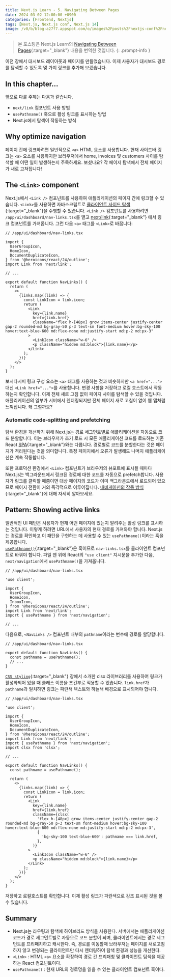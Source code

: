 ```yaml
---
title: Next.js Learn - 5. Navigating Between Pages
date: 2024-03-02 12:00:00 +0900
categories: [Frontend, Nextjs]
tags: [Next.js, Next.js conf, Next.js 14]
image: /v0/b/blog-a27f7.appspot.com/o/images%2Fposts%2Fnextjs-conf%2Fnextjs.png?alt=media&token=09247773-9707-4dd1-b3ca-3fe7f943497a
---
```


> 본 포스팅은 Next.js Learn의 [Navigating Between Pages](https://nextjs.org/learn/dashboard-app/navigating-between-pages){:target="\_blank"} 내용을 번역한 것입니다.
> {: .prompt-info }

이전 장에서 대시보드 레이아웃과 페이지를 만들었습니다. 이제 사용자가 대시보드 경로를 탐색할 수 있도록 몇 가지 링크를 추가해 보겠습니다.

## In this chapter...

앞으로 다룰 주제는 다음과 같습니다.

- `next/link` 컴포넌트 사용 방법
- `usePathname()` 훅으로 활성 링크를 표시하는 방법
- Next.js에서 탐색이 작동하는 방식

## Why optimize navigation

페이지 간에 링크하려면 일반적으로 `<a>` HTML 요소를 사용합니다. 현재 사이드바 링크는 `<a>` 요소를 사용하지만 브라우저에서 home, invoices 및 customers 사이를 탐색할 때 어떤 일이 발생하는지 주목하세요. 보셨나요? 각 페이지 탐색에서 전체 페이지가 새로 고쳐집니다!

## The `<Link>` component

Next.js에서 `<Link />` 컴포넌트를 사용하여 애플리케이션의 페이지 간에 링크할 수 있습니다. `<Link>`를 사용하면 자바스크립트로 [클라이언트 사이드 탐색](https://nextjs.org/docs/app/building-your-application/routing/linking-and-navigating#how-routing-and-navigation-works){:target="\_blank"}을 수행할 수 있습니다. `<Link />` 컴포넌트를 사용하려면 `/app/ui/dashboard/nav-links.tsx`를 열고 [next/link](https://nextjs.org/docs/app/api-reference/components/link){:target="\_blank"} 에서 링크 컴포넌트를 가져옵니다. 그런 다음 `<a>` 태그를 `<Link>`로 바꿉니다:

```react
// /app/ui/dashboard/nav-links.tsx

import {
  UserGroupIcon,
  HomeIcon,
  DocumentDuplicateIcon,
} from '@heroicons/react/24/outline';
import Link from 'next/link';

// ...

export default function NavLinks() {
  return (
    <>
      {links.map((link) => {
        const LinkIcon = link.icon;
        return (
          <Link
            key={link.name}
            href={link.href}
            className="flex h-[48px] grow items-center justify-center gap-2 rounded-md bg-gray-50 p-3 text-sm font-medium hover:bg-sky-100 hover:text-blue-600 md:flex-none md:justify-start md:p-2 md:px-3"
          >
            <LinkIcon className="w-6" />
            <p className="hidden md:block">{link.name}</p>
          </Link>
        );
      })}
    </>
  );
}
```

보시다시피 링크 구성 요소는 `<a>` 태그를 사용하는 것과 비슷하지만 `<a href="...">` 대신 `<Link href="...">`를 사용합니다. 변경 사항을 저장하고 로컬 호스트에서 작동하는지 확인합니다. 이제 전체 새로 고침 없이 페이지 사이를 탐색할 수 있을 것입니다. 애플리케이션의 일부가 서버에서 렌더링되지만 전체 페이지 새로 고침이 없어 웹 앱처럼 느껴집니다. 왜 그럴까요?

### Automatic code-splitting and prefetching

탐색 환경을 개선하기 위해 Next.js는 경로 세그먼트별로 애플리케이션을 자동으로 코드 분할합니다. 이는 브라우저가 초기 로드 시 모든 애플리케이션 코드를 로드하는 기존 React [SPA](https://developer.mozilla.org/en-US/docs/Glossary/SPA){:target="\_blank"}와는 다릅니다. 경로별로 코드를 분할한다는 것은 페이지가 격리된다는 것을 의미합니다. 특정 페이지에서 오류가 발생해도 나머지 애플리케이션은 계속 작동합니다. <br />

또한 프로덕션 환경에서 `<Link>` 컴포넌트가 브라우저의 뷰포트에 표시될 때마다 Next.js는 백그라운드에서 링크된 경로에 대한 코드를 자동으로 prefetch합니다. 사용자가 링크를 클릭할 때쯤이면 대상 페이지의 코드가 이미 백그라운드에서 로드되어 있으므로 페이지 전환이 거의 즉각적으로 이루어집니다. [내비게이션의 작동 방식](https://nextjs.org/docs/app/building-your-application/routing/linking-and-navigating#how-routing-and-navigation-works){:target="\_blank"}에 대해 자세히 알아보세요.

## Pattern: Showing active links

일반적인 UI 패턴은 사용자가 현재 어떤 페이지에 있는지 알려주는 활성 링크를 표시하는 것입니다. 이렇게 하려면 URL에서 사용자의 현재 경로를 가져와야 합니다. Next.js는 경로를 확인하고 이 패턴을 구현하는 데 사용할 수 있는 `usePathname()`이라는 훅을 제공합니다. <br />
[`usePathname()`](https://nextjs.org/docs/app/api-reference/functions/use-pathname){:target="\_blank"}은 훅이므로 `nav-links.tsx`를 클라이언트 컴포넌트로 바꿔야 합니다. 파일 맨 위에 React의 `"use client"` 지시문을 추가한 다음, `next/navigation`에서 `usePathname()`을 가져옵니다.

```react
// /app/ui/dashboard/nav-links.tsx

'use client';

import {
  UserGroupIcon,
  HomeIcon,
  InboxIcon,
} from '@heroicons/react/24/outline';
import Link from 'next/link';
import { usePathname } from 'next/navigation';

// ...
```

다음으로, `<NavLinks />` 컴포넌트 내부의 `pathname`이라는 변수에 경로를 할당합니다.

```react
// /app/ui/dashboard/nav-links.tsx

export default function NavLinks() {
  const pathname = usePathname();
  // ...
}
```

[`CSS styling`](https://kidongg.github.io/posts/css-styling/){:target="\_blank"} 장에서 소개한 clsx 라이브러리를 사용하여 링크가 활성화되어 있을 때 클래스 이름을 조건부로 적용할 수 있습니다. `link.href`가 `pathname`과 일치하면 링크는 파란색 텍스트와 하늘색 배경으로 표시되어야 합니다.

```react
// /app/ui/dashboard/nav-links.tsx

'use client';

import {
  UserGroupIcon,
  HomeIcon,
  DocumentDuplicateIcon,
} from '@heroicons/react/24/outline';
import Link from 'next/link';
import { usePathname } from 'next/navigation';
import clsx from 'clsx';

// ...

export default function NavLinks() {
  const pathname = usePathname();

  return (
    <>
      {links.map((link) => {
        const LinkIcon = link.icon;
        return (
          <Link
            key={link.name}
            href={link.href}
            className={clsx(
              'flex h-[48px] grow items-center justify-center gap-2 rounded-md bg-gray-50 p-3 text-sm font-medium hover:bg-sky-100 hover:text-blue-600 md:flex-none md:justify-start md:p-2 md:px-3',
              {
                'bg-sky-100 text-blue-600': pathname === link.href,
              },
            )}
          >
            <LinkIcon className="w-6" />
            <p className="hidden md:block">{link.name}</p>
          </Link>
        );
      })}
    </>
  );
}
```

저장하고 로컬호스트를 확인합니다. 이제 활성 링크가 파란색으로 강조 표시된 것을 볼 수 있습니다.

## Summary

- Next.js는 라우팅과 탐색에 하이브리드 방식을 사용한다. 서버에서는 애플리케이션 코드가 경로 세그먼트별로 자동으로 코드 분할이 되며, 클라이언트에서는 경로 세그먼트를 프리패치하고 캐시한다. 즉, 경로를 이동할때 브라우저는 페이지를 새로고침하지 않고 변경되는 클라이언트만 다시 렌더링하여 탐색 환경과 성능을 개선한다.
- `<Link>` : HTML `<a>` 요소를 확장하여 경로 간 프리패칭 및 클라이언트 탐색을 제공하는 React 컴포넌트이다.
- `usePathname()` : 현재 URL의 경로명을 읽을 수 있는 클라이언트 컴포넌트 훅이다.
